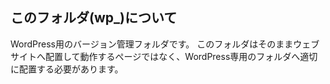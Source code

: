## このフォルダ(wp_)について

WordPress用のバージョン管理フォルダです。
このフォルダはそのままウェブサイトへ配置して動作するぺージではなく、WordPress専用のフォルダへ適切に配置する必要があります。

